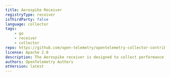 ```yaml
---
title: Aerospike Receiver
registryType: receiver
isThirdParty: false
language: collector
tags:
    - go
    - receiver
    - collector
repo: https://github.com/open-telemetry/opentelemetry-collector-contrib/tree/main/receiver/aerospikereceiver
license: Apache 2.0
description: The Aerospike receiver is designed to collect performance metrics from one or more Aerospike nodes.
authors: OpenTelemetry Authors
otVersion: latest
---
```

